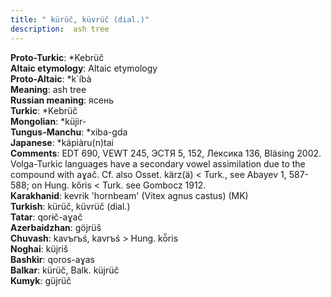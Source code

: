 ```yaml
---
title: " kürüč, küvrüč (dial.)"
description:  ash tree
---
```


<strong>Proto-Turkic</strong>:  *Kebrüč<br>
<strong>Altaic etymology</strong>:  Altaic etymology<br>
<strong> Proto-Altaic</strong>:  *k`íbà<br>
<strong>Meaning</strong>:  ash tree<br>
<strong>Russian meaning</strong>:  ясень<br>
<strong>Turkic</strong>:  *Kebrüč<br>
<strong>Mongolian</strong>:  *küjir-<br>
<strong>Tungus-Manchu</strong>:  *xiba-gda<br>
<strong>Japanese</strong>:  *kápiàru(n)tai<br>
<strong>Comments</strong>:  EDT 690, VEWT 245, ЭСТЯ 5, 152, Лексика 136, Bläsing 2002. Volga-Turkic languages have a secondary vowel assimilation due to the compound with aɣač. Cf. also Osset. kärz(ä) < Turk., see Abayev 1, 587-588; on Hung. kőris < Turk. see Gombocz 1912.<br>
<strong>Karakhanid</strong>:  kevrik 'hornbeam' (Vitex agnus castus) (MK)<br>
<strong>Turkish</strong>:  kürüč, küvrüč (dial.)<br>
<strong>Tatar</strong>:  qorɨč-aɣač<br>
<strong>Azerbaidzhan</strong>:  göjrüš<br>
<strong>Chuvash</strong>:  kavъrъś, kavrъś > Hung. kō̈ris<br>
<strong>Noghai</strong>:  küjriš<br>
<strong>Bashkir</strong>:  qoros-aɣas<br>
<strong>Balkar</strong>:  kürüč, Balk. küjrüč<br>
<strong>Kumyk</strong>:  güjrüč<br>


